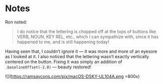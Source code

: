 #  Notes

Ron noted:

> I do notice that the lettering is chopped off at the tops of
> buttons like VERB, NOUN, KEY REL, etc., which I can sympathize with, since it
> has happened to me, and is still happening today!

Having seen that, I couldn’t ignore it — it was more and more of an eyesore as I looked at it.
I also noticed that the lettering wasn’t exactly vertically centered on the button. Fixing it 
was simply an addition of `.baselineOffset(-2.0)` — beauty restored!

![](https://ramsaycons.com/pix/macOS-DSKY-UL104A.png =800x)

